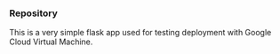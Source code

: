 ### Repository
This is a very simple flask app used for testing deployment with Google Cloud Virtual Machine.
